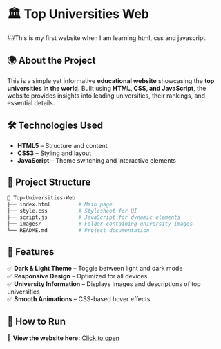 # 🏛️ Top Universities Web  

##This is my first website when I am learning html, css and javascript.

## 🌍 About the Project  
This is a simple yet informative **educational website** showcasing the **top universities in the world**. Built using **HTML, CSS, and JavaScript**, the website provides insights into leading universities, their rankings, and essential details.  

## 🛠️ Technologies Used  
- **HTML5** – Structure and content  
- **CSS3** – Styling and layout  
- **JavaScript** – Theme switching and interactive elements  

## 📂 Project Structure  
```bash
📂 Top-Universities-Web
├── index.html         # Main page
├── style.css          # Stylesheet for UI
├── script.js          # JavaScript for dynamic elements
├── images/            # Folder containing university images
└── README.md          # Project documentation
```

## 🌟 Features  
✅ **Dark & Light Theme** – Toggle between light and dark mode  
✅ **Responsive Design** – Optimized for all devices  
✅ **University Information** – Displays images and descriptions of top universities  
✅ **Smooth Animations** – CSS-based hover effects  

## 🚀 How to Run  
🔗 **View the website here:** [Click to open](https://daneshcode.github.io/Top-Universities-Web/)  

